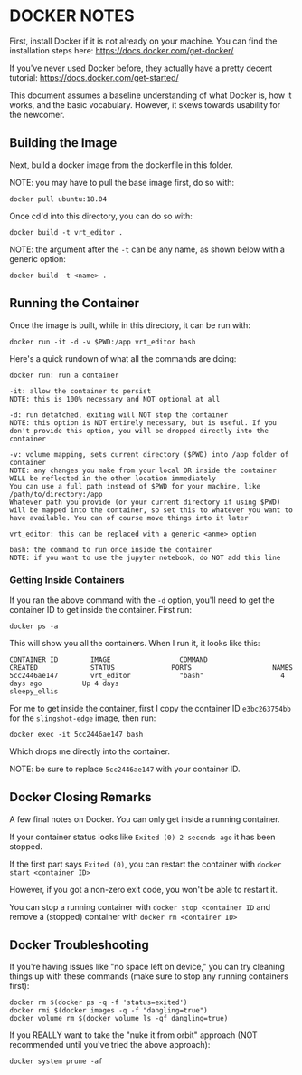 # DOCKER NOTES

First, install Docker if it is not already on your machine. You can find the installation steps here: https://docs.docker.com/get-docker/ 

If you've never used Docker before, they actually have a pretty decent tutorial: https://docs.docker.com/get-started/

This document assumes a baseline understanding of what Docker is, how it works, and the basic vocabulary. However, it skews towards usability for the newcomer. 


## Building the Image

Next, build a docker image from the dockerfile in this folder. 

NOTE: you may have to pull the base image first, do so with:

```
docker pull ubuntu:18.04
```

Once cd'd into this directory, you can do so with:

```
docker build -t vrt_editor .
```

NOTE: the argument after the `-t` can be any name, as shown below with a generic option:

```
docker build -t <name> .
```


## Running the Container

Once the image is built, while in this directory, it can be run with:

```
docker run -it -d -v $PWD:/app vrt_editor bash
```

Here's a quick rundown of what all the commands are doing:

```
docker run: run a container

-it: allow the container to persist
NOTE: this is 100% necessary and NOT optional at all

-d: run detatched, exiting will NOT stop the container
NOTE: this option is NOT entirely necessary, but is useful. If you don't provide this option, you will be dropped directly into the container 

-v: volume mapping, sets current directory ($PWD) into /app folder of container 
NOTE: any changes you make from your local OR inside the container WILL be reflected in the other location immediately
You can use a full path instead of $PWD for your machine, like /path/to/directory:/app
Whatever path you provide (or your current directory if using $PWD) will be mapped into the container, so set this to whatever you want to have available. You can of course move things into it later

vrt_editor: this can be replaced with a generic <anme> option

bash: the command to run once inside the container
NOTE: if you want to use the jupyter notebook, do NOT add this line
```


### Getting Inside Containers

If you ran the above command with the `-d` option, you'll need to get the container ID to get inside the container. First run:

```
docker ps -a
```

This will show you all the containers. When I run it, it looks like this:

```
CONTAINER ID        IMAGE                 COMMAND                  CREATED             STATUS              PORTS                    NAMES
5cc2446ae147        vrt_editor            "bash"                   4 days ago          Up 4 days                                    sleepy_ellis
```

For me to get inside the container, first I copy the container ID `e3bc263754bb` for the `slingshot-edge` image, then run:

```
docker exec -it 5cc2446ae147 bash
```

Which drops me directly into the container. 

NOTE: be sure to replace `5cc2446ae147` with your container ID.


## Docker Closing Remarks

A few final notes on Docker. You can only get inside a running container. 

If your container status looks like `Exited (0) 2 seconds ago` it has been stopped. 

If the first part says `Exited (0)`, you can restart the container with `docker start <container ID>`

However, if you got a non-zero exit code, you won't be able to restart it.

You can stop a running container with `docker stop <container ID` and remove a (stopped) container with `docker rm <container ID>`


## Docker Troubleshooting

If you're having issues like "no space left on device," you can try cleaning things up with these commands (make sure to stop any running containers first):

```
docker rm $(docker ps -q -f 'status=exited')
docker rmi $(docker images -q -f "dangling=true")
docker volume rm $(docker volume ls -qf dangling=true)
```

If you REALLY want to take the "nuke it from orbit" approach (NOT recommended until you've tried the above approach):

```
docker system prune -af
```

